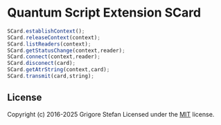 # Quantum Script Extension SCard

```javascript
SCard.establishContext();
SCard.releaseContext(context);
SCard.listReaders(context);
SCard.getStatusChange(context,reader);
SCard.connect(context,reader);
SCard.disconect(card);
SCard.getAtrString(context,card);
SCard.transmit(card,string);
```

## License

Copyright (c) 2016-2025 Grigore Stefan
Licensed under the [MIT](LICENSE) license.

